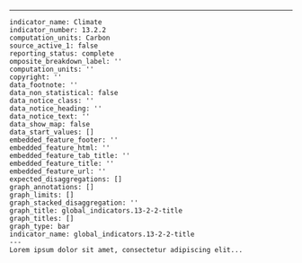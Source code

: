 ---
    indicator_name: Climate
    indicator_number: 13.2.2
    computation_units: Carbon   
    source_active_1: false
    reporting_status: complete
    omposite_breakdown_label: ''
    computation_units: ''
    copyright: ''
    data_footnote: ''
    data_non_statistical: false
    data_notice_class: ''
    data_notice_heading: ''
    data_notice_text: ''
    data_show_map: false
    data_start_values: []
    embedded_feature_footer: ''
    embedded_feature_html: ''
    embedded_feature_tab_title: ''
    embedded_feature_title: ''
    embedded_feature_url: ''
    expected_disaggregations: []
    graph_annotations: []
    graph_limits: []
    graph_stacked_disaggregation: ''
    graph_title: global_indicators.13-2-2-title
    graph_titles: []
    graph_type: bar
    indicator_name: global_indicators.13-2-2-title
    ---
    Lorem ipsum dolor sit amet, consectetur adipiscing elit...
